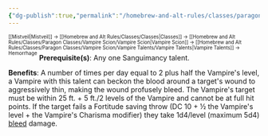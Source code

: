 ```yaml
---
{"dg-publish":true,"permalink":"/homebrew-and-alt-rules/classes/paragon-classes/vampire-scion/vampire-talents/sanguimancy-talents/hemorrhage/"}
---
```


<sup><sup>[[Mistveil\|Mistveil]] → [[Homebrew and Alt Rules/Classes/Classes\|Classes]] → [[Homebrew and Alt Rules/Classes/Paragon Classes/Vampire Scion/Vampire Scion\|Vampire Scion]] → [[Homebrew and Alt Rules/Classes/Paragon Classes/Vampire Scion/Vampire Talents/Vampire Talents\|Vampire Talents]] → Hemorrhage</sup></sup>
**Prerequisite(s)**: Any one Sanguimancy talent.

**Benefits**: A number of times per day equal to 2 plus half the Vampire's level, a Vampire with this talent can beckon the blood around a target's wound to aggressively thin, making the wound profusely bleed. The Vampire's target must be within 25 ft. + 5 ft./2 levels of the Vampire and cannot be at full hit points. If the target fails a Fortitude saving throw (DC 10 + ½ the Vampire's level + the Vampire's Charisma modifier) they take 1d4/level (maximum 5d4) [bleed](https://www.d20pfsrd.com/gamemastering/conditions/#Bleed) damage. 